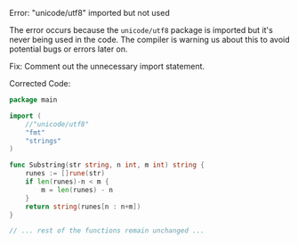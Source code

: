 Error: "unicode/utf8" imported but not used

The error occurs because the `unicode/utf8` package is imported but it's never being used in the code. The compiler is warning us about this to avoid potential bugs or errors later on.

Fix: Comment out the unnecessary import statement.

Corrected Code:
```go
package main

import (
	//"unicode/utf8"
	"fmt"
	"strings"
)

func Substring(str string, n int, m int) string {
	runes := []rune(str)
	if len(runes)-n < m {
		m = len(runes) - n
	}
	return string(runes[n : n+m])
}

// ... rest of the functions remain unchanged ...
```
